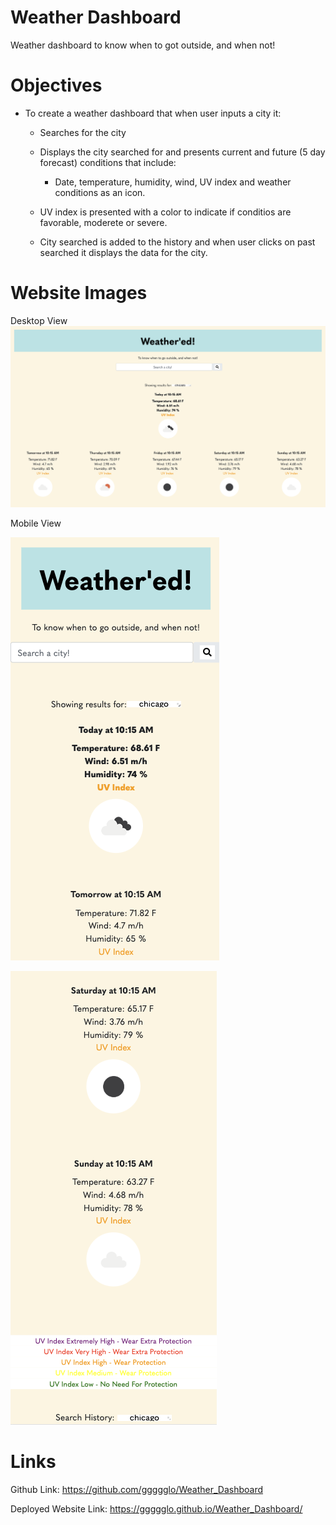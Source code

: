 # Weather Dashboard
Weather dashboard to know when to got outside, and when not!

# Objectives
- To create a weather dashboard that when user inputs a city it:
    - Searches for the city

    - Displays the city searched for and presents current and future (5 day forecast) conditions that include:
        - Date, temperature, humidity, wind, UV index and weather conditions as an icon.

    - UV index is presented with a color to indicate if conditios are favorable, moderete or severe. 

    - City searched is added to the history and when user clicks on past searched it displays the data for the city.

# Website Images
Desktop View
![Desktop](./assets/images/desktop.png)

Mobile View

![Mobile1](./assets/images/mobile1.png)

![Mobile2](./assets/images/mobile2.png)

# Links
Github Link: https://github.com/ggggglo/Weather_Dashboard

Deployed Website Link: https://ggggglo.github.io/Weather_Dashboard/
